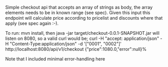 Simple checkout api that accepts an array of strings as body, the array elements needs to be in known range (see spec).
Given this input this endpoint will calculate price according to pricelist and discounts where that apply (see spec again :-).

To run:
mvn install, then
java -jar target/checkout-0.0.1-SNAPSHOT.jar
will listen on 8080, so a valid curl would be;
curl -H "accept: application/json" -H "Content-Type:application/json" -d '["0001", "0002"]' http://localhost:8080/api/v1/checkout
{"price":1080.0,"error":null}%

Note that I included minimal error-handling here

 